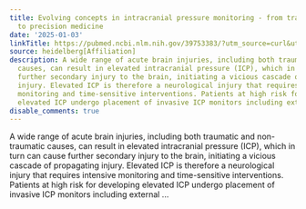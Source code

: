 ```yaml
---
title: Evolving concepts in intracranial pressure monitoring - from traditional monitoring
  to precision medicine
date: '2025-01-03'
linkTitle: https://pubmed.ncbi.nlm.nih.gov/39753383/?utm_source=curl&utm_medium=rss&utm_campaign=pubmed-2&utm_content=1FakS-2QOkCT8HsMOQP1bCRQ4YzyumYOmxmF0moLsQ3dFB1E9V&fc=20220326224207&ff=20250104170649&v=2.18.0.post9+e462414
source: heidelberg[Affiliation]
description: A wide range of acute brain injuries, including both traumatic and non-traumatic
  causes, can result in elevated intracranial pressure (ICP), which in turn can cause
  further secondary injury to the brain, initiating a vicious cascade of propagating
  injury. Elevated ICP is therefore a neurological injury that requires intensive
  monitoring and time-sensitive interventions. Patients at high risk for developing
  elevated ICP undergo placement of invasive ICP monitors including external ...
disable_comments: true
---
```

A wide range of acute brain injuries, including both traumatic and non-traumatic causes, can result in elevated intracranial pressure (ICP), which in turn can cause further secondary injury to the brain, initiating a vicious cascade of propagating injury. Elevated ICP is therefore a neurological injury that requires intensive monitoring and time-sensitive interventions. Patients at high risk for developing elevated ICP undergo placement of invasive ICP monitors including external ...